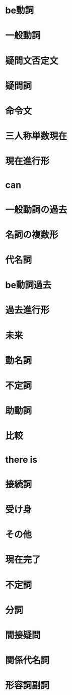 # be動詞 
# 一般動詞 
# 疑問文否定文 
# 疑問詞 
# 命令文 
# 三人称単数現在 
# 現在進行形 
# can 
# 一般動詞の過去 
# 名詞の複数形 
# 代名詞 
# be動詞過去 
# 過去進行形 
# 未来 
# 動名詞 
# 不定詞 
# 助動詞 
# 比較 
# there is 
# 接続詞 
# 受け身 
# その他 
# 現在完了 
# 不定詞 
# 分詞 
# 間接疑問 
# 関係代名詞 
# 形容詞副詞 




